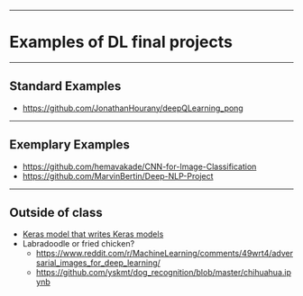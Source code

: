 ----
Examples of DL final projects
====

----
Standard Examples
---
- https://github.com/JonathanHourany/deepQLearning_pong

----
Exemplary Examples
----

- https://github.com/hemavakade/CNN-for-Image-Classification
- https://github.com/MarvinBertin/Deep-NLP-Project

----
Outside of class 
----

- [Keras model that writes Keras models](https://github.com/kootenpv/neural_complete)
- Labradoodle or fried chicken?
    + https://www.reddit.com/r/MachineLearning/comments/49wrt4/adversarial_images_for_deep_learning/
    + https://github.com/yskmt/dog_recognition/blob/master/chihuahua.ipynb